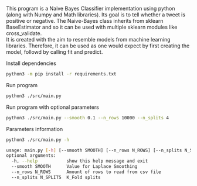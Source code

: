This program is a Naive Bayes Classifier implementation using python (along with Numpy and Math libraries). Its goal is to tell whether a tweet is positive or negative. 
The Naive-Bayes class inherits from sklearn BaseEstimator and so it can be used with multiple sklearn modules like cross_validate.  
It is created with the aim to resemble models from machine learning libraries. Therefore, it can be used as one would expect by first creating the model, followd by calling fit and predict.  



Install dependencies
```bash
python3 -m pip install -r requirements.txt
```

Run program
```bash
python3 ./src/main.py
```

Run program with optional parameters
```bash
python3 ./src/main.py --smooth 0.1 --n_rows 10000 --n_splits 4
```

Parameters information
```bash
python3 ./src/main.py -h

usage: main.py [-h] [--smooth SMOOTH] [--n_rows N_ROWS] [--n_splits N_SPLITS]
optional arguments:
  -h, --help           show this help message and exit
  --smooth SMOOTH      Value for Laplace Smoothing
  --n_rows N_ROWS      Amount of rows to read from csv file
  --n_splits N_SPLITS  K_Fold splits
```

